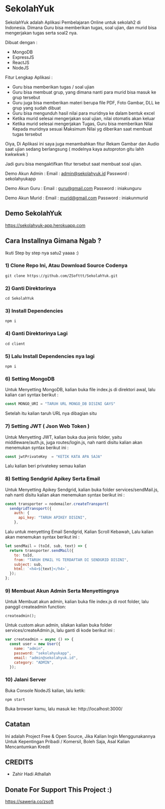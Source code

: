 # SekolahYuk
SekolahYuk adalah Aplikasi Pembelajaran Online untuk sekolah2 di Indonesia. Dimana Guru bisa memberikan tugas, soal ujian, dan murid bisa mengerjakan tugas serta soal2 nya.

Dibuat dengan :
- MongoDB
- ExpressJS
- ReactJS
- NodeJS

Fitur Lengkap Aplikasi :

- Guru bisa memberikan tugas / soal ujian
- Guru bisa membuat grup, yang dimana nanti para murid bisa masuk ke grup tersebut
- Guru juga bisa memberikan materi berupa file PDF, Foto Gambar, DLL ke grup yang sudah dibuat
- Guru bisa mengunduh hasil nilai para muridnya ke dalam bentuk excel
- Ketika murid selesai mengerjakan soal ujian, nilai otomatis akan keluar
- Ketika murid selesai mengerjakan Tugas, Guru bisa memberikan Nilai Kepada muridnya sesuai Maksimum Nilai yg diberikan saat membuat tugas tersebut

Oiya, Di Aplikasi ini saya juga menambahkan fitur Rekam Gambar dan Audio saat ujian sedang berlangsung ( modelnya kaya autoproton gitu lahh kwkwkwk )

Jadi guru bisa mengaktifkan fitur tersebut saat membuat soal ujian.

Demo Akun Admin :
Email : admin@sekolahyuk.id
Password : sekolahyukapp

Demo Akun Guru :
Email : guru@gmail.com
Password : iniakunguru

Demo Akun Murid :
Email : murid@gmail.com
Password : iniakunmurid

## Demo SekolahYuk
https://sekolahyuk-app.herokuapp.com

## Cara Installnya Gimana Ngab ?

Ikuti Step by step nya satu2 yaaaa :)

### 1) Clone Repo Ini, Atau Download Source Codenya
```
git clone https://github.com/ZSofttt/SekolahYuk.git
```

### 2) Ganti Direktorinya
```
cd SekolahYuk
```
### 3) Install Dependencies
```
npm i
```

### 4) Ganti Direktorinya Lagi
```
cd client
```
### 5) Lalu Install Dependencies nya lagi
```
npm i
```

### 6) Setting MongoDB

Untuk Menyetting MongoDB, kalian buka file index.js di direktori awal, lalu kalian cari syntax berikut :

```js
const MONGO_URI = "TARUH URL MONGO_DB DISINI GAYS"
```
Setelah itu kalian taruh URL nya dibagian situ

### 7) Setting JWT ( Json Web Token )

Untuk Menyetting JWT, kalian buka dua jenis folder, yaitu middleware/auth.js, juga routes/login.js, nah nanti disitu kalian akan menemukan syntax berikut ini :

```js
const jwtPrivateKey  = "KETIK KATA APA SAJA"
```
Lalu kalian beri privatekey semau kalian

### 8) Setting Sendgrid Apikey Serta Email

Untuk Menyetting Apikey Sendgrid, kalian buka folder services/sendMail.js, nah nanti disitu kalian akan menemukan syntax berikut ini :

```js
const transporter = nodemailer.createTransport(
  sendgridTransport({
    auth: {
      api_key: "TARUH APIKEY DISINI",
    },
```
Lalu untuk menyetting Email Sendgrid, Kalian Scroll Kebawah, Lalu kalian akan menemukan syntax berikut ini :

```js
let sendMail = (toId, sub, text) => {
  return transporter.sendMail({
    to: toId,
    from: "TARUH EMAIL YG TERDAFTAR DI SENDGRID DISINI",
    subject: sub,
    html: `<h4>${text}</h4>`,
  });
};
```

### 9) Membuat Akun Admin Serta Menyettingnya

Untuk Membuat akun admin, kalian buka file index.js di root folder, lalu
panggil createadmin function:

```
createadmin();
```
Untuk custom akun admin, silakan kalian buka folder services/createAdmin.js, lalu ganti di kode berikut ini :

```js
var createadmin = async () => {
  const user = new User({
    name: "admin",
    password: "sekolahyukapp",
    email: "admin@sekolahyuk.id",
    category: "ADMIN",
  });
```

### 10) Jalani Server

Buka Console NodeJS kalian, lalu ketik:
```
npm start
```

Buka browser kamu, lalu masuk ke:
http://localhost:3000/

## Catatan
Ini adalah Project Free & Open Source, Jika Kalian Ingin Menggunakannya Untuk Kepentingan Pribadi / Komersil, Boleh Saja, Asal Kalian Mencantumkan Kredit

## CREDITS
- Zahir Hadi Athallah

## Donate For Support This Project :)
https://saweria.co/zsoft


